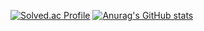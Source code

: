 [![Solved.ac Profile](http://mazassumnida.wtf/api/v2/generate_badge?boj=wnstjd4778)](https://solved.ac/wnstjd4778/)
[![Anurag's GitHub stats](https://github-readme-stats.vercel.app/api?username=wnstjd4778)](https://github.com/wnstjd4778/github-readme-stats)

